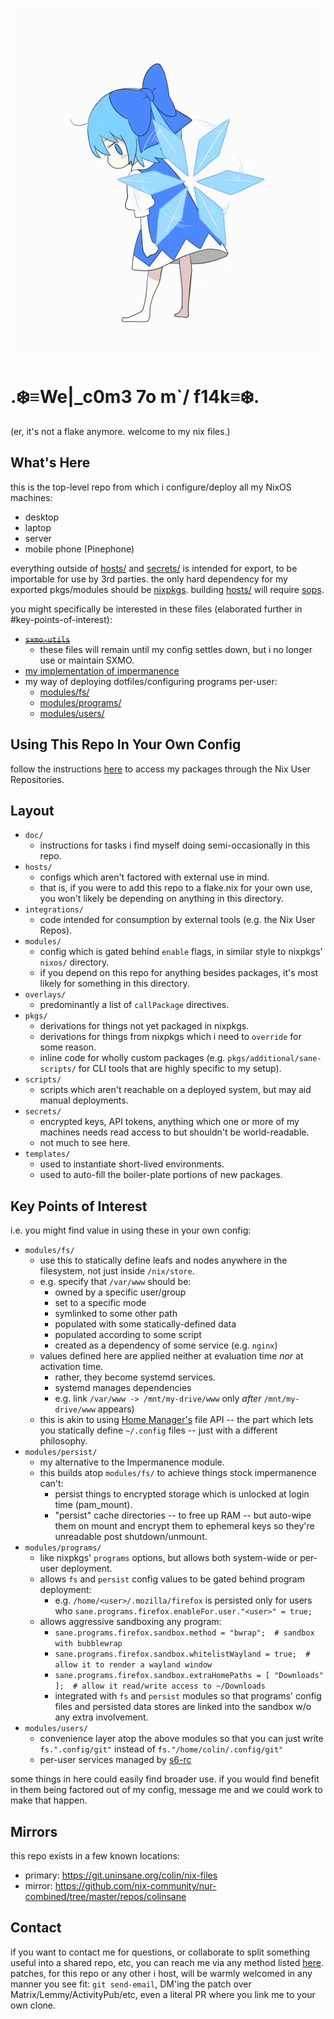![hello](doc/hello.gif)

# .❄️≡We|_c0m3 7o m`/ f14k≡❄️.

(er, it's not a flake anymore. welcome to my nix files.)

## What's Here

this is the top-level repo from which i configure/deploy all my NixOS machines:
- desktop
- laptop
- server
- mobile phone (Pinephone)

everything outside of [hosts/](./hosts/) and [secrets/](./secrets/) is intended for export, to be importable for use by 3rd parties.
the only hard dependency for my exported pkgs/modules should be [nixpkgs][nixpkgs].
building [hosts/](./hosts/) will require [sops][sops].

you might specifically be interested in these files (elaborated further in #key-points-of-interest):
- ~~[`sxmo-utils`](./pkgs/additional/sxmo-utils/default.nix)~~
  - these files will remain until my config settles down, but i no longer use or maintain SXMO.
- [my implementation of impermanence](./modules/persist/default.nix)
- my way of deploying dotfiles/configuring programs per-user:
  - [modules/fs/](./modules/fs/default.nix)
  - [modules/programs/](./modules/programs/default.nix)
  - [modules/users/](./modules/users/default.nix)

[nixpkgs]: https://github.com/NixOS/nixpkgs
[sops]: https://github.com/Mic92/sops-nix
[uninsane-org]: https://uninsane.org

## Using This Repo In Your Own Config

follow the instructions [here][NUR] to access my packages through the Nix User Repositories.

[NUR]: https://nur.nix-community.org/

## Layout
- `doc/`
  - instructions for tasks i find myself doing semi-occasionally in this repo.
- `hosts/`
  - configs which aren't factored with external use in mind.
  - that is, if you were to add this repo to a flake.nix for your own use,
    you won't likely be depending on anything in this directory.
- `integrations/`
  - code intended for consumption by external tools (e.g. the Nix User Repos).
- `modules/`
  - config which is gated behind `enable` flags, in similar style to nixpkgs' `nixos/` directory.
  - if you depend on this repo for anything besides packages, it's most likely for something in this directory.
- `overlays/`
  - predominantly a list of `callPackage` directives.
- `pkgs/`
  - derivations for things not yet packaged in nixpkgs.
  - derivations for things from nixpkgs which i need to `override` for some reason.
  - inline code for wholly custom packages (e.g. `pkgs/additional/sane-scripts/` for CLI tools
    that are highly specific to my setup).
- `scripts/`
  - scripts which aren't reachable on a deployed system, but may aid manual deployments.
- `secrets/`
  - encrypted keys, API tokens, anything which one or more of my machines needs
    read access to but shouldn't be world-readable.
  - not much to see here.
- `templates/`
  - used to instantiate short-lived environments.
  - used to auto-fill the boiler-plate portions of new packages.


## Key Points of Interest

i.e. you might find value in using these in your own config:

- `modules/fs/`
  - use this to statically define leafs and nodes anywhere in the filesystem,
    not just inside `/nix/store`.
  - e.g. specify that `/var/www` should be:
    - owned by a specific user/group
    - set to a specific mode
    - symlinked to some other path
    - populated with some statically-defined data
    - populated according to some script
    - created as a dependency of some service (e.g. `nginx`)
  - values defined here are applied neither at evaluation time _nor_ at activation time.
    - rather, they become systemd services.
    - systemd manages dependencies
    - e.g. link `/var/www -> /mnt/my-drive/www` only _after_ `/mnt/my-drive/www` appears)
  - this is akin to using [Home Manager's][home-manager] file API -- the part which lets you
    statically define `~/.config` files -- just with a different philosophy.
- `modules/persist/`
  - my alternative to the Impermanence module.
  - this builds atop `modules/fs/` to achieve things stock impermanence can't:
    - persist things to encrypted storage which is unlocked at login time (pam_mount).
    - "persist" cache directories -- to free up RAM -- but auto-wipe them on mount
      and encrypt them to ephemeral keys so they're unreadable post shutdown/unmount.
- `modules/programs/`
  - like nixpkgs' `programs` options, but allows both system-wide or per-user deployment.
  - allows `fs` and `persist` config values to be gated behind program deployment:
    - e.g. `/home/<user>/.mozilla/firefox` is persisted only for users who
      `sane.programs.firefox.enableFor.user."<user>" = true;`
  - allows aggressive sandboxing any program:
    - `sane.programs.firefox.sandbox.method = "bwrap";  # sandbox with bubblewrap`
    - `sane.programs.firefox.sandbox.whitelistWayland = true;  # allow it to render a wayland window`
    - `sane.programs.firefox.sandbox.extraHomePaths = [ "Downloads" ];  # allow it read/write access to ~/Downloads`
    - integrated with `fs` and `persist` modules so that programs' config files and persisted data stores are linked into the sandbox w/o any extra involvement.
- `modules/users/`
  - convenience layer atop the above modules so that you can just write
    `fs.".config/git"` instead of `fs."/home/colin/.config/git"`
  - per-user services managed by [s6-rc](https://www.skarnet.org/software/s6-rc/)

some things in here could easily find broader use. if you would find benefit in
them being factored out of my config, message me and we could work to make that happen.

[home-manager]: https://github.com/nix-community/home-manager

## Mirrors

this repo exists in a few known locations:
- primary: <https://git.uninsane.org/colin/nix-files>
- mirror: <https://github.com/nix-community/nur-combined/tree/master/repos/colinsane>

## Contact

if you want to contact me for questions, or collaborate to split something useful into a shared repo, etc,
you can reach me via any method listed [here](https://uninsane.org/about).
patches, for this repo or any other i host, will be warmly welcomed in any manner you see fit:
`git send-email`, DM'ing the patch over Matrix/Lemmy/ActivityPub/etc, even a literal PR where you
link me to your own clone.
